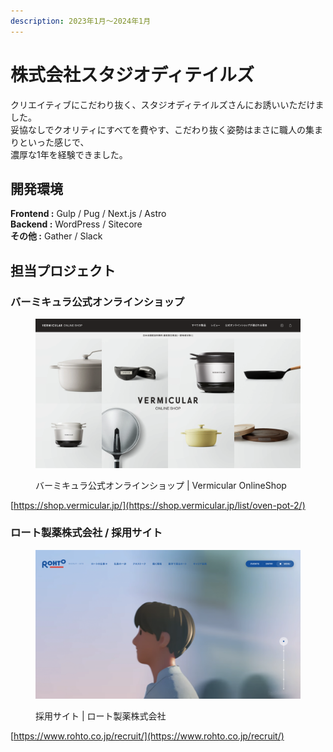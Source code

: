 ```yaml
---
description: 2023年1月〜2024年1月
---
```


# 株式会社スタジオディテイルズ

クリエイティブにこだわり抜く、スタジオディテイルズさんにお誘いいただけました。\
妥協なしでクオリティにすべてを費やす、こだわり抜く姿勢はまさに職人の集まりといった感じで、\
濃厚な1年を経験できました。

## 開発環境

**Frontend :** Gulp / Pug / Next.js  / Astro\
**Backend :** WordPress / Sitecore\
**その他 :**  Gather / Slack

## 担当プロジェクト

### バーミキュラ公式オンラインショップ

<figure><img src="../.gitbook/assets/image.png" alt=""><figcaption><p>バーミキュラ公式オンラインショップ | Vermicular OnlineShop</p></figcaption></figure>

[https://shop.vermicular.jp/](https://shop.vermicular.jp/list/oven-pot-2/)

### ロート製薬株式会社 / 採用サイト

<figure><img src="../.gitbook/assets/image (1).png" alt=""><figcaption><p>採用サイト | ロート製薬株式会社</p></figcaption></figure>

[https://www.rohto.co.jp/recruit/](https://www.rohto.co.jp/recruit/)
